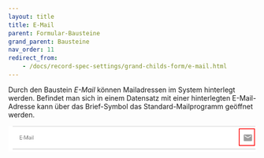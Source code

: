 ```yaml
---
layout: title
title: E-Mail
parent: Formular-Bausteine
grand_parent: Bausteine
nav_order: 11
redirect_from:
    - /docs/record-spec-settings/grand-childs-form/e-mail.html
---
```


Durch den Baustein _E-Mail_ können Mailadressen im System hinterlegt werden. Befindet man sich in einem Datensatz
mit einer hinterlegten E-Mail-Adresse kann über das Brief-Symbol das Standard-Mailprogramm geöffnet werden.

![mail](\old_assets\record-spec-settings\1mail.png 'mail')
